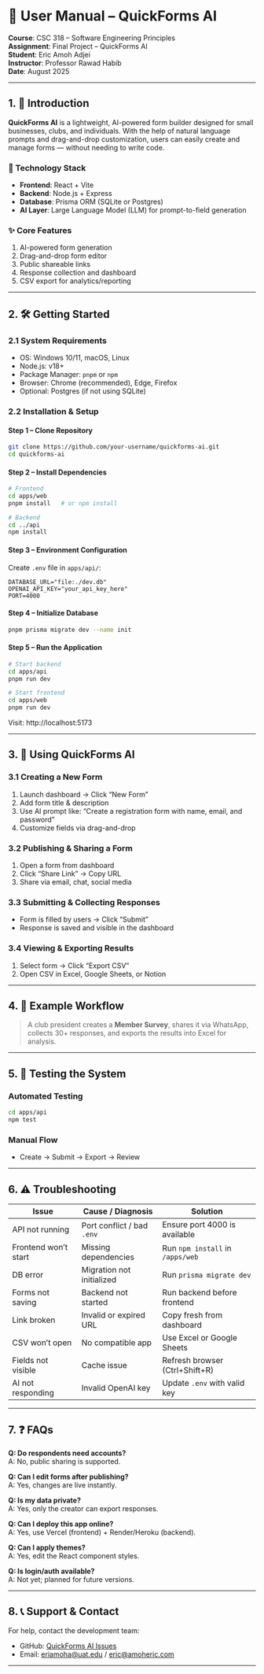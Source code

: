 
# 📘 User Manual – QuickForms AI

**Course**: CSC 318 – Software Engineering Principles  
**Assignment**: Final Project – QuickForms AI  
**Student**: Eric Amoh Adjei  
**Instructor**: Professor Rawad Habib  
**Date**: August 2025  

---

## 1. 📌 Introduction

**QuickForms AI** is a lightweight, AI-powered form builder designed for small businesses, clubs, and individuals. With the help of natural language prompts and drag-and-drop customization, users can easily create and manage forms — without needing to write code.

### 🧱 Technology Stack

- **Frontend**: React + Vite  
- **Backend**: Node.js + Express  
- **Database**: Prisma ORM (SQLite or Postgres)  
- **AI Layer**: Large Language Model (LLM) for prompt-to-field generation  

### ✨ Core Features

1. AI-powered form generation  
2. Drag-and-drop form editor  
3. Public shareable links  
4. Response collection and dashboard  
5. CSV export for analytics/reporting  

---

## 2. 🛠️ Getting Started

### 2.1 System Requirements

- OS: Windows 10/11, macOS, Linux  
- Node.js: v18+  
- Package Manager: `pnpm` or `npm`  
- Browser: Chrome (recommended), Edge, Firefox  
- Optional: Postgres (if not using SQLite)  

### 2.2 Installation & Setup

#### Step 1 – Clone Repository

```bash
git clone https://github.com/your-username/quickforms-ai.git
cd quickforms-ai
```

#### Step 2 – Install Dependencies

```bash
# Frontend
cd apps/web
pnpm install   # or npm install

# Backend
cd ../api
npm install
```

#### Step 3 – Environment Configuration

Create `.env` file in `apps/api/`:

```env
DATABASE_URL="file:./dev.db"
OPENAI_API_KEY="your_api_key_here"
PORT=4000
```

#### Step 4 – Initialize Database

```bash
pnpm prisma migrate dev --name init
```

#### Step 5 – Run the Application

```bash
# Start backend
cd apps/api
pnpm run dev

# Start frontend
cd apps/web
pnpm run dev
```

Visit: http://localhost:5173

---

## 3. 🚀 Using QuickForms AI

### 3.1 Creating a New Form

1. Launch dashboard → Click “New Form”  
2. Add form title & description  
3. Use AI prompt like: “Create a registration form with name, email, and password”  
4. Customize fields via drag-and-drop  

### 3.2 Publishing & Sharing a Form

1. Open a form from dashboard  
2. Click “Share Link” → Copy URL  
3. Share via email, chat, social media  

### 3.3 Submitting & Collecting Responses

- Form is filled by users → Click “Submit”  
- Response is saved and visible in the dashboard  

### 3.4 Viewing & Exporting Results

1. Select form → Click “Export CSV”  
2. Open CSV in Excel, Google Sheets, or Notion  

---

## 4. 🔁 Example Workflow

> A club president creates a **Member Survey**, shares it via WhatsApp, collects 30+ responses, and exports the results into Excel for analysis.

---

## 5. 🧪 Testing the System

### Automated Testing

```bash
cd apps/api
npm test
```

### Manual Flow

- Create → Submit → Export → Review

---

## 6. ⚠️ Troubleshooting

| Issue               | Cause / Diagnosis                  | Solution                          |
|---------------------|-------------------------------------|-----------------------------------|
| API not running     | Port conflict / bad `.env`          | Ensure port 4000 is available     |
| Frontend won’t start| Missing dependencies                | Run `npm install` in `/apps/web`  |
| DB error            | Migration not initialized           | Run `prisma migrate dev`          |
| Forms not saving    | Backend not started                 | Run backend before frontend       |
| Link broken         | Invalid or expired URL              | Copy fresh from dashboard         |
| CSV won’t open      | No compatible app                   | Use Excel or Google Sheets        |
| Fields not visible  | Cache issue                         | Refresh browser (Ctrl+Shift+R)    |
| AI not responding   | Invalid OpenAI key                  | Update `.env` with valid key      |

---

## 7. ❓ FAQs

**Q: Do respondents need accounts?**  
A: No, public sharing is supported.

**Q: Can I edit forms after publishing?**  
A: Yes, changes are live instantly.

**Q: Is my data private?**  
A: Yes, only the creator can export responses.

**Q: Can I deploy this app online?**  
A: Yes, use Vercel (frontend) + Render/Heroku (backend).

**Q: Can I apply themes?**  
A: Yes, edit the React component styles.

**Q: Is login/auth available?**  
A: Not yet; planned for future versions.

---

## 8. 📞 Support & Contact

For help, contact the development team:

- GitHub: [QuickForms AI Issues](https://github.com/your-username/quickforms-ai/issues)  
- Email: eriamoha@uat.edu / eric@amoheric.com

---
